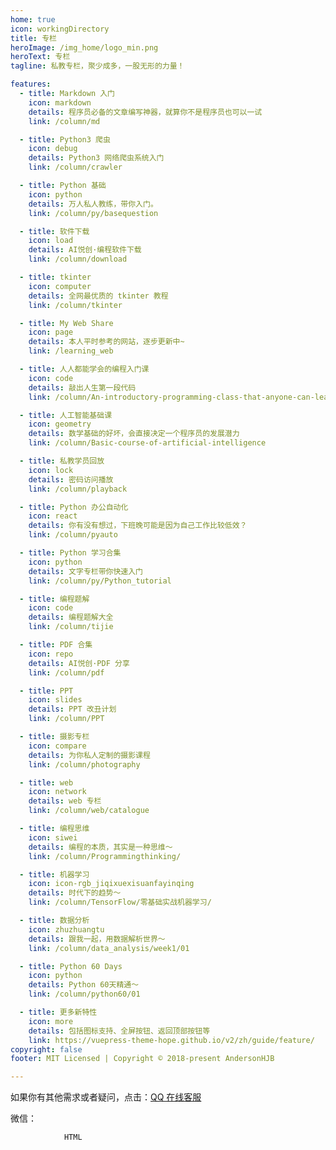 ```yaml
---
home: true
icon: workingDirectory
title: 专栏
heroImage: /img_home/logo_min.png
heroText: 专栏
tagline: 私教专栏，聚少成多，一股无形的力量！

features:
  - title: Markdown 入门
    icon: markdown
    details: 程序员必备的文章编写神器，就算你不是程序员也可以一试
    link: /column/md

  - title: Python3 爬虫
    icon: debug
    details: Python3 网络爬虫系统入门
    link: /column/crawler

  - title: Python 基础
    icon: python
    details: 万人私人教练，带你入门。
    link: /column/py/basequestion

  - title: 软件下载
    icon: load
    details: AI悦创·编程软件下载
    link: /column/download

  - title: tkinter
    icon: computer
    details: 全网最优质的 tkinter 教程
    link: /column/tkinter

  - title: My Web Share
    icon: page
    details: 本人平时参考的网站，逐步更新中~
    link: /learning_web

  - title: 人人都能学会的编程入门课
    icon: code
    details: 敲出人生第一段代码
    link: /column/An-introductory-programming-class-that-anyone-can-learn

  - title: 人工智能基础课
    icon: geometry
    details: 数学基础的好坏，会直接决定一个程序员的发展潜力
    link: /column/Basic-course-of-artificial-intelligence

  - title: 私教学员回放
    icon: lock
    details: 密码访问播放
    link: /column/playback

  - title: Python 办公自动化
    icon: react
    details: 你有没有想过，下班晚可能是因为自己工作比较低效？
    link: /column/pyauto

  - title: Python 学习合集
    icon: python
    details: 文字专栏带你快速入门
    link: /column/py/Python_tutorial

  - title: 编程题解
    icon: code
    details: 编程题解大全
    link: /column/tijie

  - title: PDF 合集
    icon: repo
    details: AI悦创·PDF 分享
    link: /column/pdf

  - title: PPT
    icon: slides
    details: PPT 改丑计划
    link: /column/PPT

  - title: 摄影专栏
    icon: compare
    details: 为你私人定制的摄影课程
    link: /column/photography

  - title: web
    icon: network
    details: web 专栏
    link: /column/web/catalogue

  - title: 编程思维
    icon: siwei
    details: 编程的本质，其实是一种思维～
    link: /column/Programmingthinking/

  - title: 机器学习
    icon: icon-rgb_jiqixuexisuanfayinqing
    details: 时代下的趋势～
    link: /column/TensorFlow/零基础实战机器学习/

  - title: 数据分析
    icon: zhuzhuangtu
    details: 跟我一起，用数据解析世界～
    link: /column/data_analysis/week1/01

  - title: Python 60 Days
    icon: python
    details: Python 60天精通～
    link: /column/python60/01

  - title: 更多新特性
    icon: more
    details: 包括图标支持、全屏按钮、返回顶部按钮等
    link: https://vuepress-theme-hope.github.io/v2/zh/guide/feature/
copyright: false
footer: MIT Licensed | Copyright © 2018-present AndersonHJB

---
```


如果你有其他需求或者疑问，点击：[QQ 在线客服](http://wpa.qq.com/msgrd?v=3&uin=1432803776&site=qq&menu=yes)

微信：


				HTML


​					
​				
​				
​						
​				
​			

		​
